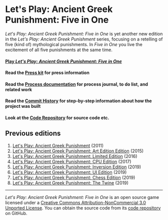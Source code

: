 # Let's Play: Ancient Greek Punishment: Five in One

_Let's Play: Ancient Greek Punishment: Five in One_ is yet another new edition in the _Let's Play: Ancient Greek Punishment_ series, focusing on a retelling of five (kind of) mythological punishments. In _Five in One_ you live the excitement of all five punishments at the same time.

#### [Play _Let's Play: Ancient Greek Punishment: Five in One_](https://pippinbarr.github.io/lets-play-ancient-greek-punishment-five-in-one)

#### Read the [Press kit](https://github.com/pippinbarr/lets-play-ancient-greek-punishment-five-in-one/blob/master/press/README.md) for press information
#### Read the [Process documentation](https://github.com/pippinbarr/lets-play-ancient-greek-punishment-five-in-one/blob/master/process/README.md) for process journal, to do list, and related work
#### Read the [Commit History](https://github.com/pippinbarr/lets-play-ancient-greek-punishment-five-in-one/commits/master) for step-by-step information about how the project was built
#### Look at the [Code Repository](https://github.com/pippinbarr/lets-play-ancient-greek-punishment-five-in-one) for source code etc.

## Previous editions
1. [Let's Play: Ancient Greek Punishment](http://www.pippinbarr.com/games/letsplayancientgreekpunishment/LetsPlayAncientGreekPunishment.html) (2011)
2. [Let's Play: Ancient Greek Punishment: Art Edition Edition](http://www.pippinbarr.com/games/letsplayletsplayancientgreekpunishmentarteditionedition/) (2015)
3. [Let's Play: Ancient Greek Punishment: Limited Edition](http://www.pippinbarr.com/games/letsplayancientgreekpunishmentlimitededition/) (2016)
4. [Let's Play: Ancient Greek Punishment: CPU Edition](http://pippinbarr.github.io/letsplayancientgreekpunishmentcpuedition/) (2017)
5. [Let's Play: Ancient Greek Punishment: Inversion Edition](http://pippinbarr.github.io/lets-play-ancient-greek-punishment-inversion-edition/) (2019)
6. [Let's Play: Ancient Greek Punishment: UI Edition](http://pippinbarr.github.io/lets-play-ancient-greek-punishment-ui-edition/) (2019)
7. [Let's Play: Ancient Greek Punishment: Chess Edition](http://pippinbarr.github.io/lets-play-ancient-greek-punishment-chess-edition/) (2019)
8. [Let's Play: Ancient Greek Punishment: The Twine](http://pippinbarr.github.io/lets-play-ancient-greek-punishment-the-twine/) (2019)

---

_Let's Play: Ancient Greek Punishment: Five in One_ is an open source game licensed under a [Creative Commons Attribution-NonCommercial 3.0 Unported License](http://creativecommons.org/licenses/by-nc/3.0/). You can obtain the source code from its [code repository](https://github.com/pippinbarr/lets-play-ancient-greek-punishment-five-in-one) on GitHub.
